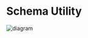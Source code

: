 # Schema Utility

![diagram](https://github.com/amplabs-ai/schema-mapping/blob/main/schematic.drawio.png?raw=true)

